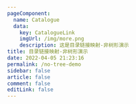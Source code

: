 ```yaml
---
pageComponent: 
  name: Catalogue
  data: 
    key: CatalogueLink
    imgUrl: /img/more.png
    description: 这是目录链接映射-非树形演示
title: 目录链接映射-非树形演示
date: 2022-04-05 21:23:16
permalink: /no-tree-demo
sidebar: false
article: false
comment: false
editLink: false
---
```

